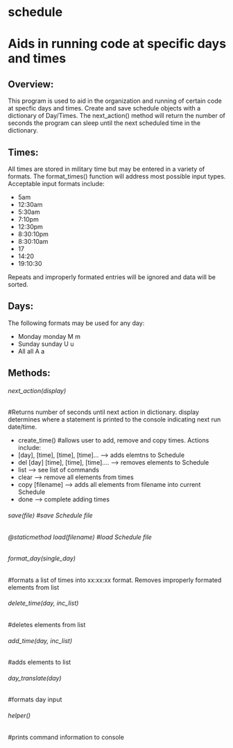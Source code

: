 # schedule
# Aids in running code at specific days and times

<h2>Overview:</h2>
<p>This program is used to aid in the organization and running of certain code at specfic
days and times. Create and save schedule objects with a dictionary of Day/Times. The
next_action() method will return the number of seconds the program can sleep until
the next scheduled time in the dictionary.</p>

<h2>Times:</h2>
<p>All times are stored in military time but may be entered in a variety of formats.
The format_times() function will address most possible input types. Acceptable input 
formats include:</p>

<ul>
  <li>5am</li>
  <li>12:30am</li>
  <li>5:30am</li>
  <li>7:10pm</li>
  <li>12:30pm</li>
  <li>8:30:10pm</li>
  <li>8:30:10am</li>
  <li>17</li>
  <li>14:20</li>
  <li>19:10:30</li>
</ul>

Repeats and improperly formated entries will be ignored and data will be sorted.

<h2>Days:</h2>
<p>The following formats may be used for any day:</p>

<ul>
  <li>Monday monday M m </li>
  <li>Sunday sunday U u</li>
  <li>All    all    A a</li>
</ul>

<h2>Methods:</h2>
<p><h6>next_action(display)</h6> #Returns number of seconds until next action in dictionary. display
determines where a statement is printed to the console indicating next run date/time.</p>

<ul>
  <li>create_time() #allows user to add, remove and copy times. Actions include:</li>
  <li>[day], [time], [time], [time]... --> adds elemtns to Schedule</li>
  <li>del [day] [time], [time], [time].... --> removes elements to Schedule</li>
  <li>list --> see list of commands</li>
  <li>clear --> remove all elements from times</li>
  <li>copy [filename] --> adds all elements from filename into current Schedule</li>
  <li>done --> complete adding times</li>
</ul>


<h6>save(file) #save Schedule file</h6>

<h6>@staticmethod load(filename) #load Schedule file</h6>

<p><h6>format_day(single_day)</h6>#formats a list of times into xx:xx:xx format. Removes improperly
formated elements from list</p>

<p><h6>delete_time(day, inc_list)</h6> #deletes elements from list</p>

<p><h6>add_time(day, inc_list)</h6> #adds elements to list</p>

<p><h6>day_translate(day)</h6> #formats day input</p>

<p><h6>helper()</h6> #prints command information to console</p>